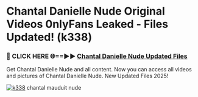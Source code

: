 # Chantal Danielle Nude Original Videos 0nlyFans Leaked - Files Updated! (k338)

<h3>🔴 CLICK HERE 🌐==►► <a href="https://tinyurl.com/4mcuefdz" rel="nofollow">Chantal Danielle Nude Updated Files</a></h3>

Get Chantal Danielle Nude and all content. Now you can access all videos and pictures of Chantal Danielle Nude. New Updated Files 2025!

[![k338](https://i.imgur.com/StAQSOY.gif)](https://tinyurl.com/4mcuefdz)
chantal mauduit nude
